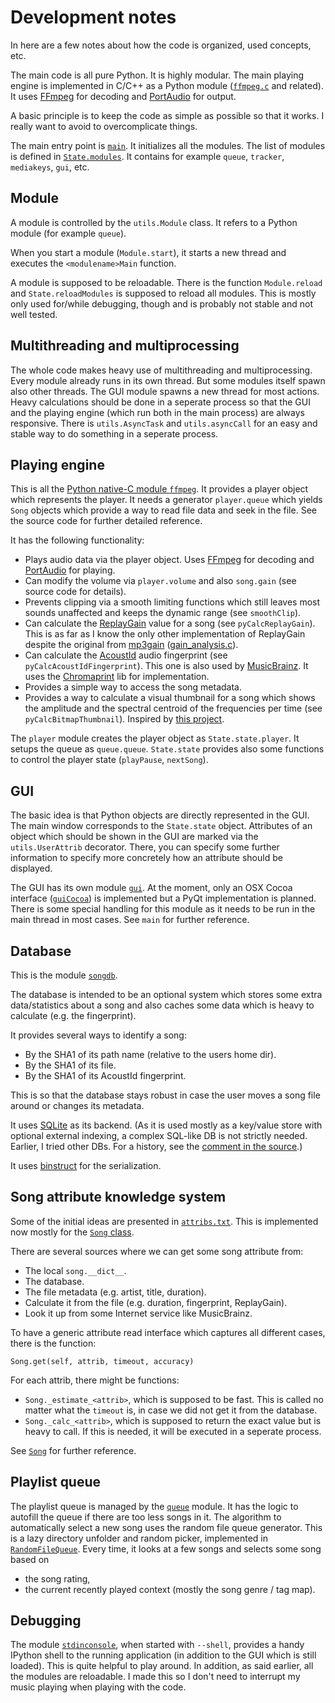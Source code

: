 Development notes
=================

In here are a few notes about how the code is organized, used concepts, etc.

The main code is all pure Python. It is highly modular. The main playing engine is implemented in C/C++ as a Python module ([`ffmpeg.c`](https://github.com/albertz/music-player/blob/master/ffmpeg.c) and related). It uses [FFmpeg](http://ffmpeg.org/) for decoding and [PortAudio](http://www.portaudio.com/) for output.

A basic principle is to keep the code as simple as possible so that it works. I really want to avoid to overcomplicate things.

The main entry point is [`main`](https://github.com/albertz/music-player/blob/master/main.py). It initializes all the modules. The list of modules is defined in [`State.modules`](https://github.com/albertz/music-player/blob/master/State.py). It contains for example `queue`, `tracker`, `mediakeys`, `gui`, etc.


## Module

A module is controlled by the `utils.Module` class. It refers to a Python module (for example `queue`).

When you start a module (`Module.start`), it starts a new thread and executes the `<modulename>Main` function.

A module is supposed to be reloadable. There is the function `Module.reload` and `State.reloadModules` is supposed to reload all modules. This is mostly only used for/while debugging, though and is probably not stable and not well tested.


## Multithreading and multiprocessing

The whole code makes heavy use of multithreading and multiprocessing. Every module already runs in its own thread. But some modules itself spawn also other threads. The GUI module spawns a new thread for most actions. Heavy calculations should be done in a seperate process so that the GUI and the playing engine (which run both in the main process) are always responsive. There is `utils.AsyncTask` and `utils.asyncCall` for an easy and stable way to do something in a seperate process.


## Playing engine

This is all the [Python native-C module `ffmpeg`](https://github.com/albertz/music-player/blob/master/ffmpeg.c). It provides a player object which represents the player. It needs a generator `player.queue` which yields `Song` objects which provide a way to read file data and seek in the file. See the source code for further detailed reference.

It has the following functionality:

* Plays audio data via the player object. Uses [FFmpeg](http://ffmpeg.org/) for decoding and [PortAudio](http://www.portaudio.com/) for playing.
* Can modify the volume via `player.volume` and also `song.gain` (see source code for details).
* Prevents clipping via a smooth limiting functions which still leaves most sounds unaffected and keeps the dynamic range (see `smoothClip`).
* Can calculate the [ReplayGain](http://www.replaygain.org/) value for a song (see `pyCalcReplayGain`). This is as far as I know the only other implementation of ReplayGain despite the original from [mp3gain](http://mp3gain.sourceforge.net/) ([gain_analysis.c](http://mp3gain.cvs.sourceforge.net/viewvc/mp3gain/mp3gain/gain_analysis.c?view=markup)).
* Can calculate the [AcoustId](http://acoustid.org/) audio fingerprint (see `pyCalcAcoustIdFingerprint`). This one is also used by [MusicBrainz](http://musicbrainz.org/). It uses the [Chromaprint](http://acoustid.org/chromaprint) lib for implementation.
* Provides a simple way to access the song metadata.
* Provides a way to calculate a visual thumbnail for a song which shows the amplitude and the spectral centroid of the frequencies per time (see `pyCalcBitmapThumbnail`). Inspired by [this project](https://github.com/endolith/freesound-thumbnailer/).

The `player` module creates the player object as `State.state.player`. It setups the queue as `queue.queue`. `State.state` provides also some functions to control the player state (`playPause`, `nextSong`).


## GUI

The basic idea is that Python objects are directly represented in the GUI. The main window corresponds to the `State.state` object. Attributes of an object which should be shown in the GUI are marked via the `utils.UserAttrib` decorator. There, you can specify some further information to specify more concretely how an attribute should be displayed.

The GUI has its own module [`gui`](https://github.com/albertz/music-player/blob/master/gui.py). At the moment, only an OSX Cocoa interface ([`guiCocoa`](https://github.com/albertz/music-player/blob/master/guiCocoa.py)) is implemented but a PyQt implementation is planned. There is some special handling for this module as it needs to be run in the main thread in most cases. See `main` for further reference.


## Database

This is the module [`songdb`](https://github.com/albertz/music-player/blob/master/songdb.py).

The database is intended to be an optional system which stores some extra data/statistics about a song and also caches some data which is heavy to calculate (e.g. the fingerprint).

It provides several ways to identify a song:

- By the SHA1 of its path name (relative to the users home dir).
- By the SHA1 of its file.
- By the SHA1 of its AcoustId fingerprint.

This is so that the database stays robust in case the user moves a song file around or changes its metadata.

It uses [SQLite](http://www.sqlite.org/) as its backend. (As it is used mostly as a key/value store with optional external indexing, a complex SQL-like DB is not strictly needed. Earlier, I tried other DBs. For a history, see the [comment in the source](https://github.com/albertz/music-player/blob/master/songdb.py).)

It uses [binstruct](https://github.com/albertz/binstruct) for the serialization.


## Song attribute knowledge system

Some of the initial ideas are presented in [`attribs.txt`](https://github.com/albertz/music-player/blob/master/attribs.txt). This is implemented now mostly for the [`Song` class](https://github.com/albertz/music-player/blob/master/Song.py).

There are several sources where we can get some song attribute from:

- The local `song.__dict__`.
- The database.
- The file metadata (e.g. artist, title, duration).
- Calculate it from the file (e.g. duration, fingerprint, ReplayGain).
- Look it up from some Internet service like MusicBrainz.

To have a generic attribute read interface which captures all different cases, there is the function:

    Song.get(self, attrib, timeout, accuracy)

For each attrib, there might be functions:

- `Song._estimate_<attrib>`, which is supposed to be fast. This is called no matter what the `timeout` is, in case we did not get it from the database.
- `Song._calc_<attrib>`, which is supposed to return the exact value but is heavy to call. If this is needed, it will be executed in a seperate process.

See [`Song`](https://github.com/albertz/music-player/blob/master/Song.py) for further reference.


## Playlist queue

The playlist queue is managed by the [`queue`](https://github.com/albertz/music-player/blob/master/queue.py) module. It has the logic to autofill the queue if there are too less songs in it. The algorithm to automatically select a new song uses the random file queue generator. This is a lazy directory unfolder and random picker, implemented in [`RandomFileQueue`](https://github.com/albertz/music-player/blob/master/RandomFileQueue.py). Every time, it looks at a few songs and selects some song based on

- the song rating,
- the current recently played context (mostly the song genre / tag map).


## Debugging

The module [`stdinconsole`](stdinconsole.py), when started with `--shell`, provides a handy IPython shell to the running application (in addition to the GUI which is still loaded). This is quite helpful to play around. In addition, as said earlier, all the modules are reloadable. I made this so I don't need to interrupt my music playing when playing with the code.
